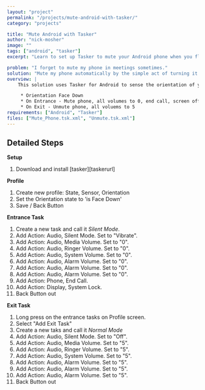 ```yaml
---
layout: "project"
permalink: "/projects/mute-android-with-tasker/"
category: "projects"

title: "Mute Android with Tasker"
author: "nick-mosher"
image: ""
tags: ["android", "tasker"]
excerpt: "Learn to set up Tasker to mute your Android phone when you flip it over."

problem: "I forget to mute my phone in meetings sometimes."
solution: "Mute my phone automatically by the simple act of turning it upside down on the table."
overview: |
    This solution uses Tasker for Android to sense the orientation of your phone and turn off the volume. Optionally, you can then create an exit task to return the phone to a more normal volume.

     * Orientation Face Down
     * On Entrance - Mute phone, all volumes to 0, end call, screen off
     * On Exit - Unmute phone, all voluems to 5
requirements: ["Android", "Tasker"]
files: ["Mute_Phone.tsk.xml", "Unmute.tsk.xml"]
---
```


Detailed Steps
--------------

**Setup**

 1. Download and install [tasker][taskerurl]

**Profile**

 1. Create new profile: State, Sensor, Orientation
 1. Set the Orientation state to 'is Face Down'
 1. Save / Back Button

**Entrance Task**

 1. Create a new task and call it *Silent Mode*.
 1. Add Action: Audio, Silent Mode. Set to "Vibrate".
 1. Add Action: Audio, Media Volume. Set to "0".
 1. Add Action: Audio, Ringer Volume. Set to "0".
 1. Add Action: Audio, System Volume. Set to "0".
 1. Add Action: Audio, Alarm Volume. Set to "0".
 1. Add Action: Audio, Alarm Volume. Set to "0".
 1. Add Action: Audio, Alarm Volume. Set to "0".
 1. Add Action: Phone, End Call.
 1. Add Action: Display, System Lock.
 1. Back Button out

**Exit Task**

 1. Long press on the entrance tasks on Profile screen.
 1. Select "Add Exit Task"
 1. Create a new taks and call it *Normal Mode*
 1. Add Action: Audio, Silent Mode. Set to "Off".
 1. Add Action: Audio, Media Volume. Set to "5".
 1. Add Action: Audio, Ringer Volume. Set to "5".
 1. Add Action: Audio, System Volume. Set to "5".
 1. Add Action: Audio, Alarm Volume. Set to "5".
 1. Add Action: Audio, Alarm Volume. Set to "5".
 1. Add Action: Audio, Alarm Volume. Set to "5".
 1. Back Button out
